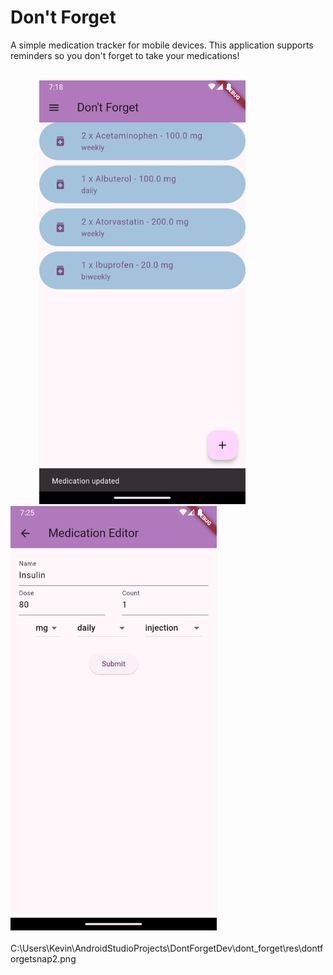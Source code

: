 # Don't Forget

A simple medication tracker for mobile devices. This application supports reminders so you don't forget to take 
your medications!

<br />
<div>
  &emsp;&emsp;&emsp;
  <img src="https://github.com/kpluas21/dont_forget/blob/main/res/dontforgetsnap.png" alt="Home Page" width="330">
  &emsp;&emsp;&emsp;&emsp;
  <img src="https://github.com/kpluas21/dont_forget/blob/main/res/dontforgetsnap2.png" alt="Edit Form" width="330">  
</div>
<br />C:\Users\Kevin\AndroidStudioProjects\DontForgetDev\dont_forget\res\dontforgetsnap2.png
